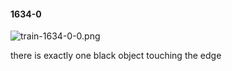 #### 1634-0
![train-1634-0-0.png](https://github.com/lil-lab/nlvr/raw/master/nlvr/train/images/55/train-1634-0-0.png "train-1634-0-0.png")

there is exactly one black object touching the edge